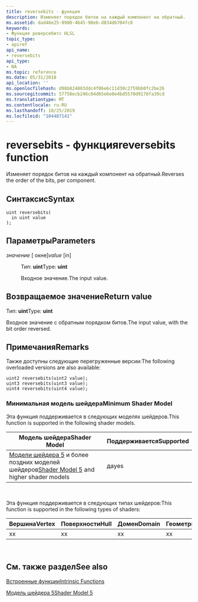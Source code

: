 ```yaml
---
title: reversebits - функция
description: Изменяет порядок битов на каждый компонент на обратный.
ms.assetid: dad46e25-9980-4645-98eb-d834db704fc8
keywords:
- Функция реверсебитс HLSL
topic_type:
- apiref
api_name:
- reversebits
api_type:
- NA
ms.topic: reference
ms.date: 05/31/2018
api_location: ''
ms.openlocfilehash: d98b824883ddc4f06e6c11d30c2759bb0fc2be26
ms.sourcegitcommit: 57758ecb246c84d65e6e0e4bd5570d9176fa39cd
ms.translationtype: MT
ms.contentlocale: ru-RU
ms.lasthandoff: 10/25/2019
ms.locfileid: "104487141"
---
```

# <a name="reversebits-function"></a><span data-ttu-id="14ce1-104">reversebits - функция</span><span class="sxs-lookup"><span data-stu-id="14ce1-104">reversebits function</span></span>

<span data-ttu-id="14ce1-105">Изменяет порядок битов на каждый компонент на обратный.</span><span class="sxs-lookup"><span data-stu-id="14ce1-105">Reverses the order of the bits, per component.</span></span>

## <a name="syntax"></a><span data-ttu-id="14ce1-106">Синтаксис</span><span class="sxs-lookup"><span data-stu-id="14ce1-106">Syntax</span></span>

``` syntax
uint reversebits(
  in uint value
);
```

## <a name="parameters"></a><span data-ttu-id="14ce1-107">Параметры</span><span class="sxs-lookup"><span data-stu-id="14ce1-107">Parameters</span></span>

<dl> <dt>

<span data-ttu-id="14ce1-108">*значение* \[ окне\]</span><span class="sxs-lookup"><span data-stu-id="14ce1-108">*value* \[in\]</span></span>
</dt> <dd>

<span data-ttu-id="14ce1-109">Тип: **uint**</span><span class="sxs-lookup"><span data-stu-id="14ce1-109">Type: **uint**</span></span>

<span data-ttu-id="14ce1-110">Входное значение.</span><span class="sxs-lookup"><span data-stu-id="14ce1-110">The input value.</span></span>

</dd> </dl>

## <a name="return-value"></a><span data-ttu-id="14ce1-111">Возвращаемое значение</span><span class="sxs-lookup"><span data-stu-id="14ce1-111">Return value</span></span>

<span data-ttu-id="14ce1-112">Тип: **uint**</span><span class="sxs-lookup"><span data-stu-id="14ce1-112">Type: **uint**</span></span>

<span data-ttu-id="14ce1-113">Входное значение с обратным порядком битов.</span><span class="sxs-lookup"><span data-stu-id="14ce1-113">The input value, with the bit order reversed.</span></span>

## <a name="remarks"></a><span data-ttu-id="14ce1-114">Примечания</span><span class="sxs-lookup"><span data-stu-id="14ce1-114">Remarks</span></span>

<span data-ttu-id="14ce1-115">Также доступны следующие перегруженные версии:</span><span class="sxs-lookup"><span data-stu-id="14ce1-115">The following overloaded versions are also available:</span></span>

``` syntax
uint2 reversebits(uint2 value);
uint3 reversebits(uint3 value);
uint4 reversebits(uint4 value);
```

### <a name="minimum-shader-model"></a><span data-ttu-id="14ce1-116">Минимальная модель шейдера</span><span class="sxs-lookup"><span data-stu-id="14ce1-116">Minimum Shader Model</span></span>

<span data-ttu-id="14ce1-117">Эта функция поддерживается в следующих моделях шейдеров.</span><span class="sxs-lookup"><span data-stu-id="14ce1-117">This function is supported in the following shader models.</span></span>



| <span data-ttu-id="14ce1-118">Модель шейдера</span><span class="sxs-lookup"><span data-stu-id="14ce1-118">Shader Model</span></span>                                                                | <span data-ttu-id="14ce1-119">Поддерживается</span><span class="sxs-lookup"><span data-stu-id="14ce1-119">Supported</span></span> |
|-----------------------------------------------------------------------------|-----------|
| <span data-ttu-id="14ce1-120">[Модели шейдера 5](d3d11-graphics-reference-sm5.md) и более поздних моделей шейдеров</span><span class="sxs-lookup"><span data-stu-id="14ce1-120">[Shader Model 5](d3d11-graphics-reference-sm5.md) and higher shader models</span></span> | <span data-ttu-id="14ce1-121">да</span><span class="sxs-lookup"><span data-stu-id="14ce1-121">yes</span></span>       |



 

<span data-ttu-id="14ce1-122">Эта функция поддерживается в следующих типах шейдеров:</span><span class="sxs-lookup"><span data-stu-id="14ce1-122">This function is supported in the following types of shaders:</span></span>



| <span data-ttu-id="14ce1-123">Вершина</span><span class="sxs-lookup"><span data-stu-id="14ce1-123">Vertex</span></span> | <span data-ttu-id="14ce1-124">Поверхности</span><span class="sxs-lookup"><span data-stu-id="14ce1-124">Hull</span></span> | <span data-ttu-id="14ce1-125">Домен</span><span class="sxs-lookup"><span data-stu-id="14ce1-125">Domain</span></span> | <span data-ttu-id="14ce1-126">Геометрия</span><span class="sxs-lookup"><span data-stu-id="14ce1-126">Geometry</span></span> | <span data-ttu-id="14ce1-127">Пиксель</span><span class="sxs-lookup"><span data-stu-id="14ce1-127">Pixel</span></span> | <span data-ttu-id="14ce1-128">Вычисления</span><span class="sxs-lookup"><span data-stu-id="14ce1-128">Compute</span></span> |
|--------|------|--------|----------|-------|---------|
| <span data-ttu-id="14ce1-129">x</span><span class="sxs-lookup"><span data-stu-id="14ce1-129">x</span></span>      | <span data-ttu-id="14ce1-130">x</span><span class="sxs-lookup"><span data-stu-id="14ce1-130">x</span></span>    | <span data-ttu-id="14ce1-131">x</span><span class="sxs-lookup"><span data-stu-id="14ce1-131">x</span></span>      | <span data-ttu-id="14ce1-132">x</span><span class="sxs-lookup"><span data-stu-id="14ce1-132">x</span></span>        | <span data-ttu-id="14ce1-133">x</span><span class="sxs-lookup"><span data-stu-id="14ce1-133">x</span></span>     | <span data-ttu-id="14ce1-134">x</span><span class="sxs-lookup"><span data-stu-id="14ce1-134">x</span></span>       |



 

## <a name="see-also"></a><span data-ttu-id="14ce1-135">См. также раздел</span><span class="sxs-lookup"><span data-stu-id="14ce1-135">See also</span></span>

<dl> <dt>

[<span data-ttu-id="14ce1-136">Встроенные функции</span><span class="sxs-lookup"><span data-stu-id="14ce1-136">Intrinsic Functions</span></span>](dx-graphics-hlsl-intrinsic-functions.md)
</dt> <dt>

[<span data-ttu-id="14ce1-137">Модель шейдера 5</span><span class="sxs-lookup"><span data-stu-id="14ce1-137">Shader Model 5</span></span>](d3d11-graphics-reference-sm5.md)
</dt> </dl>

 

 





